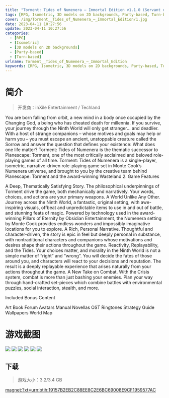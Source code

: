 ```yaml
---
title: "Torment: Tides of Numenera – Immortal Edition v1.1.0 (Servant of the Tides) + Bonus Content"
tags: [RPG, Isometric, 3D models on 2D backgrounds, Party-based, Turn-based]
cover: /img/Torment__Tides_of_Numenera_–_Immortal_Edition/1.jpg
date: 2023-04-11 10:27:56
update: 2023-04-11 10:27:56
categories: 
  - [RPG]
  - [Isometric]
  - [3D models on 2D backgrounds]
  - [Party-based]
  - [Turn-based]
urlname: Torment__Tides_of_Numenera_–_Immortal_Edition
keywords: [RPG, Isometric, 3D models on 2D backgrounds, Party-based, Turn-based]
---
```

# 简介

> 开发商：inXile Entertainment / Techland

You are born falling from orbit, a new mind in a body once occupied by the Changing God, a being who has cheated death for millennia. If you survive, your journey through the Ninth World will only get stranger… and deadlier.
With a host of strange companions – whose motives and goals may help or harm you – you must escape an ancient, unstoppable creature called the Sorrow and answer the question that defines your existence: What does one life matter? 
Torment: Tides of Numenera is the thematic successor to Planescape: Torment, one of the most critically acclaimed and beloved role-playing games of all time. Torment: Tides of Numenera is a single-player, isometric, narrative-driven role-playing game set in Monte Cook’s Numenera universe, and brought to you by the creative team behind Planescape: Torment and the award-winning Wasteland 2. 
Game Features

A Deep, Thematically Satisfying Story. The philosophical underpinnings of Torment drive the game, both mechanically and narratively. Your words, choices, and actions are your primary weapons.
A World Unlike Any Other. Journey across the Ninth World, a fantastic, original setting, with awe-inspiring visuals, offbeat and unpredictable items to use in and out of battle, and stunning feats of magic. Powered by technology used in the award-winning Pillars of Eternity by Obsidian Entertainment, the Numenera setting by Monte Cook provides endless wonders and impossibly imaginative locations for you to explore.
A Rich, Personal Narrative. Thoughtful and character-driven, the story is epic in feel but deeply personal in substance, with nontraditional characters and companions whose motivations and desires shape their actions throughout the game.
Reactivity, Replayability, and the Tides. Your choices matter, and morality in the Ninth World is not a simple matter of “right” and “wrong”. You will decide the fates of those around you, and characters will react to your decisions and reputation. The result is a deeply replayable experience that arises naturally from your actions throughout the game.
A New Take on Combat. With the Crisis system, combat is more than just bashing your enemies. Plan your way through hand-crafted set-pieces which combine battles with environmental puzzles, social interaction, stealth, and more.

Included Bonus Content

Art Book
Forum Avatars
Manual
Novellas
OST
Ringtones
Strategy Guide
Wallpapers
World Map

# 游戏截图

![](/img/Torment__Tides_of_Numenera_–_Immortal_Edition/2.jpg)
![](/img/Torment__Tides_of_Numenera_–_Immortal_Edition/3.jpg)
![](/img/Torment__Tides_of_Numenera_–_Immortal_Edition/4.jpg)
![](/img/Torment__Tides_of_Numenera_–_Immortal_Edition/5.jpg)
![](/img/Torment__Tides_of_Numenera_–_Immortal_Edition/6.jpg)
![](/img/Torment__Tides_of_Numenera_–_Immortal_Edition/7.jpg)


## 下载

> 游戏大小：3.2/3.4 GB

[magnet:?xt=urn:btih:19157B2EB2C88EE8C2E6BC69008E9CF1959577AC](magnet:?xt=urn:btih:19157B2EB2C88EE8C2E6BC69008E9CF1959577AC)